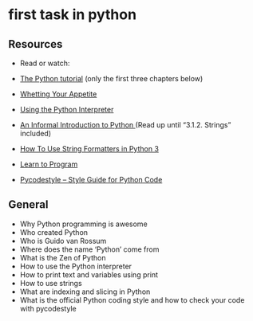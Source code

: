 # first task in python

## Resources

- Read or watch:

 - [The Python tutorial](https://intranet.alxswe.com/rltoken/JsFCs_NBzMAR7-XPAZ9BoA) (only the first three chapters below)
 - [Whetting Your Appetite](https://intranet.alxswe.com/rltoken/kifRlLG2iMX5AZiW8lrCMg)
 - [Using the Python Interpreter](https://intranet.alxswe.com/rltoken/RVpfAuagCo9SdfYeoHd6jg)
 - [An Informal Introduction to Python ](https://intranet.alxswe.com/rltoken/bVps0ZPWq7qVZ7vc-eJGTw)(Read up until “3.1.2. Strings” included)
 - [How To Use String Formatters in Python 3](https://intranet.alxswe.com/rltoken/Ju0J8BxkuPX5yKZctyKfsQ)
 - [Learn to Program](https://intranet.alxswe.com/rltoken/szBsJ-Qyig_RrImN7RGlOg)
 - [Pycodestyle – Style Guide for Python Code](https://intranet.alxswe.com/rltoken/tgYt-0zVy1T4sDlE9ohxnA)

## General
- Why Python programming is awesome
- Who created Python
- Who is Guido van Rossum
- Where does the name ‘Python’ come from
- What is the Zen of Python
- How to use the Python interpreter
- How to print text and variables using print
- How to use strings
- What are indexing and slicing in Python
- What is the official Python coding style and how to check your code with pycodestyle
